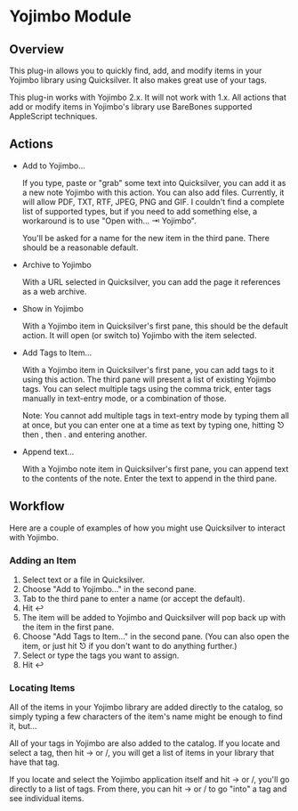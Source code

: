 <!--
This is the source for the extendedDescription in the Info.plist.
Documentation should be updated here, then converted to HTML and pasted into the plist file.
-->

# Yojimbo Module #

## Overview ##

This plug-in allows you to quickly find, add, and modify items in your Yojimbo library using Quicksilver. It also makes great use of your tags.

This plug-in works with Yojimbo 2.x. It will not work with 1.x. All actions that add or modify items in Yojimbo's library use BareBones supported AppleScript techniques.

## Actions ##

* Add to Yojimbo…
  
  If you type, paste or "grab" some text into Quicksilver, you can add it as a new note Yojimbo with this action. You can also add files. Currently, it will allow PDF, TXT, RTF, JPEG, PNG and GIF. I couldn't find a complete list of supported types, but if you need to add something else, a workaround is to use "Open with… ⇥ Yojimbo".
  
  You'll be asked for a name for the new item in the third pane. There should be a reasonable default.

* Archive to Yojimbo
  
  With a URL selected in Quicksilver, you can add the page it references as a web archive.

* Show in Yojimbo
  
  With a Yojimbo item in Quicksilver's first pane, this should be the default action. It will open (or switch to) Yojimbo with the item selected.

* Add Tags to Item…
  
  With a Yojimbo item in Quicksilver's first pane, you can add tags to it using this action. The third pane will present a list of existing Yojimbo tags. You can select multiple tags using the comma trick, enter tags manually in text-entry mode, or a combination of those.
  
  Note: You cannot add multiple tags in text-entry mode by typing them all at once, but you can enter one at a time as text by typing one, hitting ⎋ then , then . and entering another.

* Append text…
  
  With a Yojimbo note item in Quicksilver's first pane, you can append text to the contents of the note. Enter the text to append in the third pane.

## Workflow ##

Here are a couple of examples of how you might use Quicksilver to interact with Yojimbo.

### Adding an Item ###

1. Select text or a file in Quicksilver.
2. Choose "Add to Yojimbo…" in the second pane.
3. Tab to the third pane to enter a name (or accept the default).
4. Hit ↩
5. The item will be added to Yojimbo and Quicksilver will pop back up with the item in the first pane.
6. Choose "Add Tags to Item…" in the second pane. (You can also open the item, or just hit ⎋ if you don't want to do anything further.)
7. Select or type the tags you want to assign.
8. Hit ↩

### Locating Items ###

All of the items in your Yojimbo library are added directly to the catalog, so simply typing a few characters of the item's name might be enough to find it, but…

All of your tags in Yojimbo are also added to the catalog. If you locate and select a tag, then hit → or /, you will get a list of items in your library that have that tag.

If you locate and select the Yojimbo application itself and hit → or /, you'll go directly to a list of tags. From there, you can hit → or / to go "into" a tag and see individual items.

